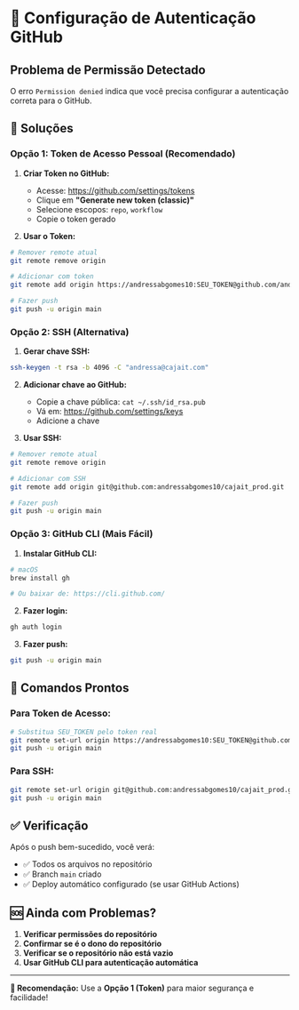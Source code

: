 # 🔐 Configuração de Autenticação GitHub

## Problema de Permissão Detectado

O erro `Permission denied` indica que você precisa configurar a autenticação correta para o GitHub.

## 🔧 Soluções

### Opção 1: Token de Acesso Pessoal (Recomendado)

1. **Criar Token no GitHub:**
   - Acesse: https://github.com/settings/tokens
   - Clique em **"Generate new token (classic)"**
   - Selecione escopos: `repo`, `workflow`
   - Copie o token gerado

2. **Usar o Token:**
```bash
# Remover remote atual
git remote remove origin

# Adicionar com token
git remote add origin https://andressabgomes10:SEU_TOKEN@github.com/andressabgomes10/cajait_prod.git

# Fazer push
git push -u origin main
```

### Opção 2: SSH (Alternativa)

1. **Gerar chave SSH:**
```bash
ssh-keygen -t rsa -b 4096 -C "andressa@cajait.com"
```

2. **Adicionar chave ao GitHub:**
   - Copie a chave pública: `cat ~/.ssh/id_rsa.pub`
   - Vá em: https://github.com/settings/keys
   - Adicione a chave

3. **Usar SSH:**
```bash
# Remover remote atual
git remote remove origin

# Adicionar com SSH
git remote add origin git@github.com:andressabgomes10/cajait_prod.git

# Fazer push
git push -u origin main
```

### Opção 3: GitHub CLI (Mais Fácil)

1. **Instalar GitHub CLI:**
```bash
# macOS
brew install gh

# Ou baixar de: https://cli.github.com/
```

2. **Fazer login:**
```bash
gh auth login
```

3. **Fazer push:**
```bash
git push -u origin main
```

## 🚀 Comandos Prontos

### Para Token de Acesso:
```bash
# Substitua SEU_TOKEN pelo token real
git remote set-url origin https://andressabgomes10:SEU_TOKEN@github.com/andressabgomes10/cajait_prod.git
git push -u origin main
```

### Para SSH:
```bash
git remote set-url origin git@github.com:andressabgomes10/cajait_prod.git
git push -u origin main
```

## ✅ Verificação

Após o push bem-sucedido, você verá:
- ✅ Todos os arquivos no repositório
- ✅ Branch `main` criado
- ✅ Deploy automático configurado (se usar GitHub Actions)

## 🆘 Ainda com Problemas?

1. **Verificar permissões do repositório**
2. **Confirmar se é o dono do repositório**
3. **Verificar se o repositório não está vazio**
4. **Usar GitHub CLI para autenticação automática**

---

**🎯 Recomendação:** Use a **Opção 1 (Token)** para maior segurança e facilidade! 